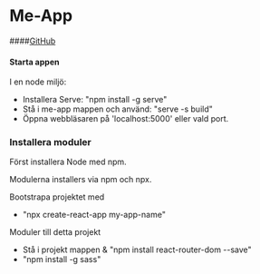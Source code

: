 Me-App
========

####[GitHub](https://github.com)

#### Starta appen
I en node miljö:
 - Installera  Serve: "npm install -g serve"
 - Stå i me-app mappen och använd: "serve -s build"
 - Öppna webbläsaren på 'localhost:5000' eller vald port.
   
   
### Installera moduler

Först installera Node med npm.
 
Modulerna installers via npm och npx.

Bootstrapa projektet med 
 - "npx create-react-app my-app-name"
 
Moduler till detta projekt
 - Stå i projekt mappen & "npm install react-router-dom --save"
 - "npm install -g sass"


